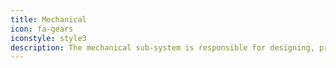 ```yaml
---
title: Mechanical
icon: fa-gears
iconstyle: style3
description: The mechanical sub-system is responsible for designing, prototyping and manufacturing of complete vehicle consisting of frame, waterproof hull, torpedoes etc.
---
```

